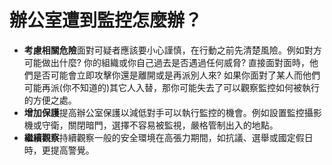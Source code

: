 [Title]: # (要做什麼?)
[Order]: # (14)

# 辦公室遭到監控怎麼辦？

* **考慮相關危險**面對可疑者應該要小心謹慎，在行動之前先清楚風險。例如對方可能做出什麼? 你的組織或你自己過去是否遇過任何威脅? 直接面對面時，他們是否可能會立即攻擊你還是離開或是再派別人來? 如果你面對了某人而他們可能再派(你不知道的)其它人入替，那你可能失去了可以觀察監控如何被執行的方便之處。
* **增加保護**提高辦公室保護以減低對手可以執行監控的機會。例如設置監控攝影機或守衛，關閉暗門，選擇不容易被監視，嚴格管制出入的地點。
* **繼續觀察**持續觀察一般的安全環境在高張力期間，如抗議、選舉或國定假日時，更提高警覺。